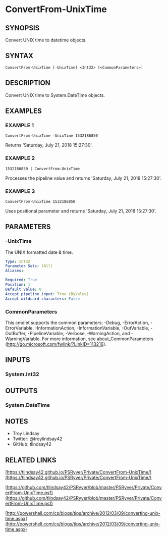 # ConvertFrom-UnixTime

## SYNOPSIS
Convert UNIX time to datetime objects.

## SYNTAX

```
ConvertFrom-UnixTime [-UnixTime] <Int32> [<CommonParameters>]
```

## DESCRIPTION
Convert UNIX time to System.DateTime objects.

## EXAMPLES

### EXAMPLE 1
```
ConvertFrom-UnixTime -UnixTime 1532186850
```

Returns 'Saturday, July 21, 2018 15:27:30'.

### EXAMPLE 2
```
1532186850 | ConvertFrom-UnixTime
```

Processes the pipeline value and returns
'Saturday, July 21, 2018 15:27:30'.

### EXAMPLE 3
```
ConvertFrom-UnixTime 1532186850
```

Uses positional parameter and returns
'Saturday, July 21, 2018 15:27:30'.

## PARAMETERS

### -UnixTime
The UNIX formatted date & time.

```yaml
Type: Int32
Parameter Sets: (All)
Aliases:

Required: True
Position: 1
Default value: 0
Accept pipeline input: True (ByValue)
Accept wildcard characters: False
```

### CommonParameters
This cmdlet supports the common parameters: -Debug, -ErrorAction, -ErrorVariable, -InformationAction, -InformationVariable, -OutVariable, -OutBuffer, -PipelineVariable, -Verbose, -WarningAction, and -WarningVariable.
For more information, see about_CommonParameters (http://go.microsoft.com/fwlink/?LinkID=113216).

## INPUTS

### System.Int32

## OUTPUTS

### System.DateTime

## NOTES
- Troy Lindsay
- Twitter: @troylindsay42
- GitHub: tlindsay42

## RELATED LINKS

[https://tlindsay42.github.io/PSRyver/Private/ConvertFrom-UnixTime/](https://tlindsay42.github.io/PSRyver/Private/ConvertFrom-UnixTime/)

[https://github.com/tlindsay42/PSRyver/blob/master/PSRyver/Private/ConvertFrom-UnixTime.ps1](https://github.com/tlindsay42/PSRyver/blob/master/PSRyver/Private/ConvertFrom-UnixTime.ps1)

[http://powershell.com/cs/blogs/tips/archive/2012/03/09/converting-unix-time.aspx](http://powershell.com/cs/blogs/tips/archive/2012/03/09/converting-unix-time.aspx)

